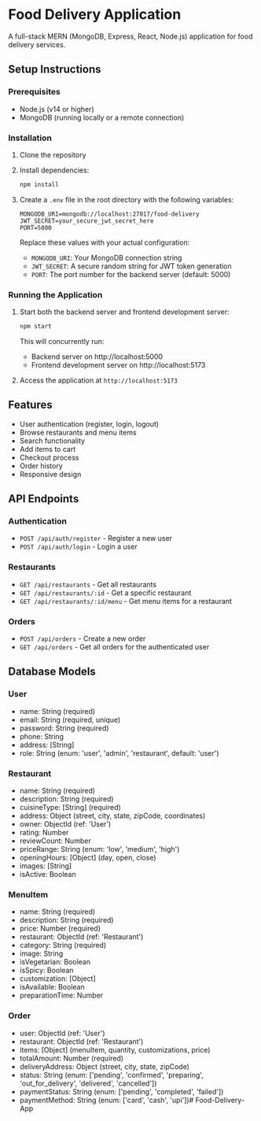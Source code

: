 # Food Delivery Application

A full-stack MERN (MongoDB, Express, React, Node.js) application for food delivery services.

## Setup Instructions

### Prerequisites
- Node.js (v14 or higher)
- MongoDB (running locally or a remote connection)

### Installation

1. Clone the repository
2. Install dependencies:
   ```bash
   npm install
   ```

3. Create a `.env` file in the root directory with the following variables:
   ```
   MONGODB_URI=mongodb://localhost:27017/food-delivery
   JWT_SECRET=your_secure_jwt_secret_here
   PORT=5000
   ```

   Replace these values with your actual configuration:
   - `MONGODB_URI`: Your MongoDB connection string
   - `JWT_SECRET`: A secure random string for JWT token generation
   - `PORT`: The port number for the backend server (default: 5000)

### Running the Application

1. Start both the backend server and frontend development server:
   ```bash
   npm start
   ```

   This will concurrently run:
   - Backend server on http://localhost:5000
   - Frontend development server on http://localhost:5173

2. Access the application at `http://localhost:5173`

## Features

- User authentication (register, login, logout)
- Browse restaurants and menu items
- Search functionality
- Add items to cart
- Checkout process
- Order history
- Responsive design

## API Endpoints

### Authentication
- `POST /api/auth/register` - Register a new user
- `POST /api/auth/login` - Login a user

### Restaurants
- `GET /api/restaurants` - Get all restaurants
- `GET /api/restaurants/:id` - Get a specific restaurant
- `GET /api/restaurants/:id/menu` - Get menu items for a restaurant

### Orders
- `POST /api/orders` - Create a new order
- `GET /api/orders` - Get all orders for the authenticated user

## Database Models

### User
- name: String (required)
- email: String (required, unique)
- password: String (required)
- phone: String
- address: [String]
- role: String (enum: 'user', 'admin', 'restaurant', default: 'user')

### Restaurant
- name: String (required)
- description: String (required)
- cuisineType: [String] (required)
- address: Object (street, city, state, zipCode, coordinates)
- owner: ObjectId (ref: 'User')
- rating: Number
- reviewCount: Number
- priceRange: String (enum: 'low', 'medium', 'high')
- openingHours: [Object] (day, open, close)
- images: [String]
- isActive: Boolean

### MenuItem
- name: String (required)
- description: String (required)
- price: Number (required)
- restaurant: ObjectId (ref: 'Restaurant')
- category: String (required)
- image: String
- isVegetarian: Boolean
- isSpicy: Boolean
- customization: [Object]
- isAvailable: Boolean
- preparationTime: Number

### Order
- user: ObjectId (ref: 'User')
- restaurant: ObjectId (ref: 'Restaurant')
- items: [Object] (menuItem, quantity, customizations, price)
- totalAmount: Number (required)
- deliveryAddress: Object (street, city, state, zipCode)
- status: String (enum: ['pending', 'confirmed', 'preparing', 'out_for_delivery', 'delivered', 'cancelled'])
- paymentStatus: String (enum: ['pending', 'completed', 'failed'])
- paymentMethod: String (enum: ['card', 'cash', 'upi'])#   F o o d - D e l i v e r y - A p p  
 